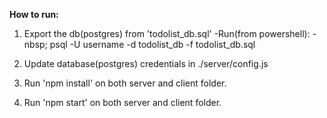 <b>How to run:</b>

1. Export the db(postgres) from 'todolist_db.sql'
    -Run(from powershell):
    -nbsp; psql -U username -d  todolist_db -f todolist_db.sql

2. Update database(postgres) credentials in ./server/config.js

3. Run 'npm install' on both server and client folder.

4. Run 'npm start' on both server and client folder.
